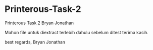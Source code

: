 # Printerous-Task-2
Printerous Task 2 Bryan Jonathan

Mohon file untuk diextract terlebih dahulu sebelum ditest terima kasih.

best regards,
Bryan Jonathan

